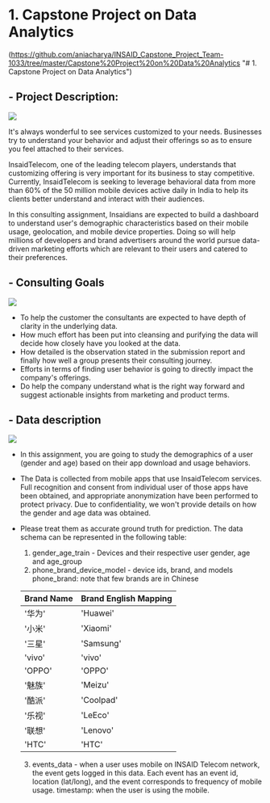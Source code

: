 # 1. Capstone Project on Data Analytics
(https://github.com/aniacharya/INSAID_Capstone_Project_Team-1033/tree/master/Capstone%20Project%20on%20Data%20Analytics "# 1. Capstone Project on Data Analytics")

## - Project Description:
[![](https://github.com/aniacharya/INSAID_Capstone_Project_Team-1033/blob/master/Images/Telecom%20consulting.jpg)](https://github.com/aniacharya/INSAID_Capstone_Project_Team-1033/blob/master/Images/Telecom%20consulting.jpg)

It's always wonderful to see services customized to your needs.
Businesses try to understand your behavior and adjust their offerings
so as to ensure you feel attached to their services.

InsaidTelecom, one of the leading telecom players, understands that customizing offering is very important for its business to stay competitive.
Currently, InsaidTelecom is seeking to leverage behavioral data from more than 60% of the 50 million mobile devices active daily in India to help its clients better understand and interact with their audiences.

In this consulting assignment, Insaidians are expected to build a dashboard to understand user's demographic characteristics based on their mobile usage, geolocation, and mobile device properties. Doing so will help millions of developers and brand advertisers around the world pursue data-driven marketing efforts which are relevant to their users and catered to their preferences.

## - Consulting Goals
[![](https://github.com/aniacharya/INSAID_Capstone_Project_Team-1033/blob/master/Images/goals.jpg)](https://github.com/aniacharya/INSAID_Capstone_Project_Team-1033/blob/master/Images/goals.jpg)
- To help the customer the consultants are expected to have depth of clarity in the underlying data. 
- How much effort has been put into cleansing and purifying the data will decide how closely have you looked at the data.
- How detailed is the observation stated in the submission report and finally how well a group presents their consulting journey.
- Efforts in terms of finding user behavior is going to directly impact the company's offerings.
- Do help the company understand what is the right way forward and suggest actionable insights from marketing and product terms.

## - Data description
[![](https://github.com/aniacharya/INSAID_Capstone_Project_Team-1033/blob/master/Images/data1.jpg)](https://github.com/aniacharya/INSAID_Capstone_Project_Team-1033/blob/master/Images/data1.jpg)
- In this assignment, you are going to study the demographics of a user (gender and age) based on their app download and usage behaviors.
- The Data is collected from mobile apps that use InsaidTelecom services. Full recognition and consent from individual user of those apps have been obtained, and appropriate anonymization have been performed to protect privacy. Due to confidentiality, we won't provide details on how the gender and age data was obtained.
- Please treat them as accurate ground truth for prediction. The data schema can be represented in the following table:
	1. gender_age_train - Devices and their respective user gender, age and age_group
	2.  phone_brand_device_model - device ids, brand, and models phone_brand: note that few brands are in Chinese
	
	|  Brand Name |  Brand English Mapping |
	| ------------ | ------------ |
	|  '华为' | 'Huawei'  |
	|  '小米' | 'Xiaomi'  |
	| '三星'  | 'Samsung'  |
	|  'vivo' | 'vivo'  |
	| 'OPPO'  | 'OPPO'  |
	| '魅族'  | 'Meizu'  |
	| '酷派'  | 'Coolpad'  |
	|  '乐视' | 'LeEco'  |
	| '联想'  |  'Lenovo' |
	|'HTC'   | 'HTC'  |
	3. events_data - when a user uses mobile on INSAID Telecom network, the event gets logged in this data. Each event has an event id, location (lat/long), and the event corresponds to frequency of mobile usage. timestamp: when the user is using the mobile.


